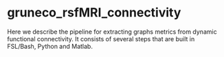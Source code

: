 # gruneco_rsfMRI_connectivity
Here we describe the pipeline for extracting graphs metrics from  dynamic functional connectivity.  It consists of several steps that are built in FSL/Bash, Python and Matlab.
